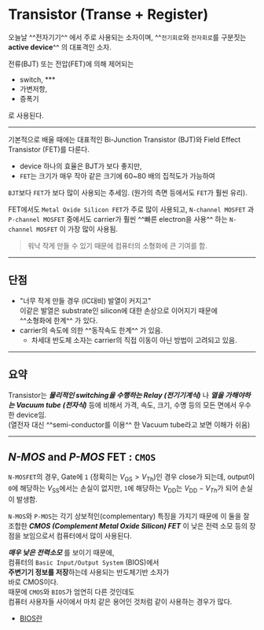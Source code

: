 # Transistor (Transe + Register)

오늘날 ^^전자기기^^ 에서 주로 사용되는 소자이며, ^^`전기회로`와 `전자회로`를 구분짓는 **active device**^^ 의 대표격인 소자. 

전류(BJT) 또는 전압(FET)에 의해 제어되는 

* switch, *** 
* 가변저항, 
* 증폭기

로 사용된다.

***
  
기본적으로 배울 때에는 대표적인 Bi-Junction Transistor (BJT)와 Field Effect Transistor (FET)를 다룬다. 

* device 하나의 효율은 BJT가 보다 좋지만, 
* `FET`는 크기가 매우 작아 같은 크기에 60~80 배의 집적도가 가능하여 

`BJT`보다 `FET`가 보다 많이 사용되는 추세임. (원가의 측면 등에서도 `FET`가 훨씬 유리).


FET에서도 `Metal Oxide Silicon FET`가 주로 많이 사용되고, `N-channel MOSFET` 과 `P-channel MOSFET` 중에서도 carrier가 훨씬 ^^빠른 electron을 사용^^ 하는 `N-channel MOSFET` 이 가장 많이 사용됨.  

> 워낙 작게 만들 수 있기 때문에 컴퓨터의 소형화에 큰 기여를 함. 

***

## 단점

* "너무 작게 만들 경우 (IC대비) 발열이 커지고"  
이같은 발열은 substrate인 silicon에 대한 손상으로 이어지기 때문에  
^^소형화에 한계^^ 가 있다. 
* carrier의 속도에 의한 ^^동작속도 한계^^ 가 있음.  
    * 차세대 반도체 소자는 carrier의 직접 이동이 아닌 방법이 고려되고 있음.

***

## 요약

Transistor는 ***물리적인 switching을 수행하는 Relay (전기기계식)*** 나 ***열을 가해야하는 Vacuum tube (전자식)*** 등에 비해서 가격, 속도, 크기, 수명 등의 모든 면에서 우수한 device임.  
(열전자 대신 ^^semi-conductor를 이용^^ 한 Vacuum tube라고 보면 이해가 쉬움)

***

## *N-MOS* and *P-MOS* FET : `CMOS`

`N-MOSFET`의 경우, Gate에 `1` (정확히는 $V_\text{GS} > V_\text{Th}$)인 경우 close가 되는데, output이 `0`에 해당하는 $V_\text{SS}$에서는 손실이 없지만, `1`에 해당하는 $V_\text{DD}$는 $V_\text{DD}-V_{Th}$가 되어 손실이 발생함.

`N-MOS`와 `P-MOS`는 각기 상보적인(complementary) 특징을 가지기 때문에 이 둘을 잘 조합한 ***CMOS (Complement Metal Oxide Silicon) FET*** 이 낮은 전력 소모 등의 장점을 보임으로서 컴퓨터에서 많이 사용된다.

***매우 낮은 전력소모*** 를 보이기 때문에,  
컴퓨터의 `Basic Input/Output System` (BIOS)에서  
**주변기기 정보를 저장**하는데 사용되는 반도체기반 소자가  
바로 CMOS이다.  
때문에 `CMOS`와 `BIOS`가 엄연히 다른 것인데도  
컴퓨터 사용자들 사이에서 마치 같은 용어인 것처럼 같이 사용하는 경우가 많다.

* [BIOS란](https://dsaint31.tistory.com/entry/Basic-Input-Output-System-BIOS)